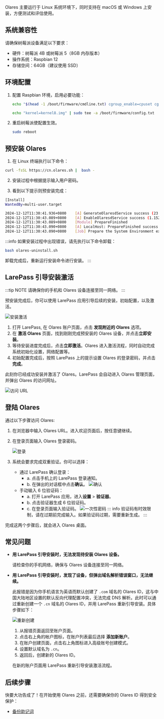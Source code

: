 

Olares 主要运行于 Linux 系统环境下，同时支持在 macOS 或 Windows 上安装，方便测试和评估使用。

## 系统兼容性
请确保树莓派设备满足以下要求：
- 硬件：树莓派 4B 或树莓派 5（8GB 内存版本）
- 操作系统：Raspbian 12
- 存储空间：64GB（建议使用 SSD）

## 环境配置
1. 配置 Raspbian 环境，启用必要功能：

      ```bash
      echo "$(head -1 /boot/firmware/cmdline.txt) cgroup_enable=cpuset cgroup_enable=memory cgroup_memory=1" | sudo tee /boot/firmware/cmdline.txt

      echo "kernel=kernel8.img" | sudo tee -a /boot/firmware/config.txt
      ```

2. 重启树莓派使配置生效。

   ```bash
   sudo reboot
   ```
## 预安装 Olares

1. 在 Linux 终端执行以下命令：
```bash
curl -fsSL https://cn.olares.sh |  bash -
```

2. 安装过程中根据提示输入用户密码。

3. 看到以下提示则预安装完成：

```bash
[Install]
WantedBy=multi-user.target

2024-12-12T11:30:41.936+0800	[A] GenerateOlaresdService success (23.835099ms)
2024-12-12T11:30:43.089+0800	[A] EnableOlaresdService success (1.152940336s)
2024-12-12T11:30:43.089+0800	[Module] PrepareFinished
2024-12-12T11:30:43.090+0800	[A] LocalHost: PrepareFinished success (255.929µs)
2024-12-12T11:30:43.090+0800	[Job] Prepare the System Environment execute successfully!!! (6m55.544264947s)
```

:::info
如果安装过程中出现错误，请先执行以下命令卸载：

```bash
bash olares-uninstall.sh
```
卸载完成后，重新运行安装命令进行安装。
:::

## LarePass 引导安装激活

:::tip NOTE
请确保你的手机和 Olares 设备连接至同一网络。
:::

预安装完成后，你可以使用 LarePass 应用引导后续的安装，初始配置，以及激活。 

![安装激活](/images/manual/get-started/install-activate.jpeg)

1. 打开 LarePass, 在 Olares 账户页面，点击 **发现附近的 Olares** 选项。
2. 在 **激活 Olares** 页面，找到刚刚完成预安装的 Olares 设备，并点击**立即安装**。
3. 等待安装进度完成后，点击**立即激活**。Olares 进入激活流程，同时自动完成系统初始化设置，网络配置等。
4. 初始配置完成后，按照 LarePass 上的提示设置 Olares 的登录密码，并点击 **完成**。

此刻你已经成功安装并激活了 Olares。LarePass 会自动进入 Olares 管理页面，并弹出 Olares 的访问网址。

![访问 URL](/images/manual/get-started/access-url.png)

## 登陆 Olares

通过以下步骤访问 Olares:

1. 在浏览器中输入 Olares URL。进入欢迎页面后，按任意键继续。
2. 在登录页面输入 Olares 登录密码。

   ![登录](/images/manual/get-started/log-in.png)
3. 系统会要求完成双重验证。你可以选择：
    - 通过 LarePass 确认登录：
        - a. 点击手机上的 LarePass 登录通知。
        - b. 在弹出的对话框中点击**确认**。
          ![确认](/images/manual/get-started/second-confirmation.png)
    - 手动输入 6 位验证码：
        - a. 打开 LarePass 应用，进入**设置** > **验证器**。
        - b. 点击验证器生成 6 位验证码。
        - c. 在登录页面输入验证码。
          ![一次性密码](/images/manual/get-started/OTP.png)
          ::: info
          验证码有时效限制，请在过期前完成输入。如果验证码过期，需要重新生成。
          :::

完成这两个步骤后，就会进入 Olares 桌面。

## 常见问题

- **用 LarePass 引导安装时，无法发现待安装 Olares 设备。**

   请检查你的手机网络，确保与 Olares 设备连接至同一网络。

- **用 LarePass 引导安装时，发现了设备，但弹出域名解析错误窗口，无法继续。**

   此报错是因为你手机语言为英语而默认创建了 `.com` 域名的 Olares ID，这与中国大陆地区设置的默认反向代理配置冲突，无法完成 DNS 解析。此时可以通过重新创建一个 `.cn` 域名的 Olares ID，并用 LarePass 重新引导安装。具体步骤如下：

   ![重新创建](/images/manual/get-started/recreate-id.png)

   1. 从报错页面返回至账户页面。
   2. 点击右上角的帐户图标，在账户列表最后选择 **添加新账户**。
   3. 在账户创建页面，点击右上角图标进入高级账号创建模式。
   4. 设置默认域名为 `.cn`。
   5. 返回后，创建新的 Olares ID。
   
   在新的账户页面用 LarePass 重新引导安装激活流程。

## 后续步骤
快要大功告成了！在开始使用 Olares 之前，还需要确保你的 Olares ID 得到安全保护：
- [备份助记词](./back-up-mnemonics.md)